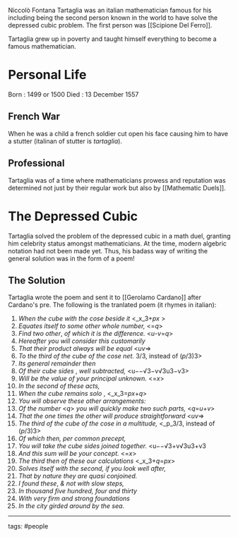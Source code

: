 Niccolò Fontana Tartaglia was an italian mathematician famous for his including being the second person known in the world to have solve the depressed cubic problem. The first person was [[Scipione Del Ferro]]. 

Tartaglia grew up in poverty and taught himself everything to become a famous mathematician.

# Personal Life
Born	: 1499 or 1500 
Died	: 13 December 1557

## French War
When he was a child a french soldier cut open his face causing him to have a stutter (italinan of stutter is *tartaglia*).

## Professional
Tartaglia was of a time where mathematicians prowess and reputation was determined not just by their regular work but also by [[Mathematic Duels]].

# The Depressed Cubic
Tartaglia solved the problem of the depressed cubic in a math duel, granting him celebrity status amongst mathematicians. At the time, modern algebric notation had not been made yet. Thus, his badass way of writing the general solution was in the form of a poem!

## The Solution
Tartaglia wrote the poem and sent it to [[Gerolamo Cardano]] after Cardano's pre. The following is the tranlated poem (it rhymes in italian):
>
01) _When the cube with the cose_ _beside it_ <_x_3+_px_ >  
02) _Equates itself to some other whole number,_ <=_q_>  
03) _Find two other_, _of which it is the difference._ <_u_-_v_=_q_>  
04) _Hereafter you will consider this customarily_  
05) _That their product always will be equal_ <_uv_=>  
06) _To the third of the cube of the cose net._ 3/3, instead of (_p_/3)3>  
07) _Its general remainder_ _then_  
08) _Of their cube sides_ , _well subtracted,_ <u−−√3−v√3u3−v3>  
09) _Will be the value of your principal unknown._ <=_x_>  
10) _In the second of these acts,_  
11) _When the cube remains solo_ , <_x_3=_px_+_q_>  
12) _You will observe these other arrangements:_  
13) _Of the number_ <_q_> _you will quickly make two such parts,_ <_q_=_u_+_v_>  
14) _That the one times the other will produce straightforward_ <_uv_=>  
15) _The third of the cube of the cose in a multitude,_ <_p_3/3, instead of (_p_/3)3>  
16) _Of which_ _then, per common precept,_  
17) _You will take the cube sides_ _joined together._  <u−−√3+v√3u3+v3   
18) _And this sum will be your concept._ <=_x_>  
19) _The third then of these our calculations_ <_x_3+_q_=_px_>  
20) _Solves itself with the second, if you look well after,_  
21) _That by nature they are quasi conjoined._  
22) _I found these_, _& not with slow steps,_  
23) _In thousand five hundred, four and thirty_  
24) _With very firm and strong foundations_  
25) _In the city girded around by the sea_.

---
tags: #people 